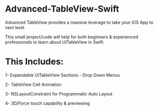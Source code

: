 # Advanced-TableView-Swift
Advanced TableView provides a massive leverage to take your iOS App to next level

This small project/code will help for both beginners & experienced professionals to learn about UITableView in Swift.

# This Includes:

1- Expandable UITableView Sections - Drop Down Menus

2- TableView Cell Animation

3- NSLayoutConstraint for Programmatic Auto Layout

4- 3D/Force touch capability & previewing
